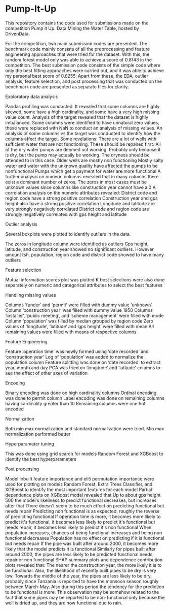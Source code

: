 # Pump-It-Up

This repository contains the code used for submissions made on the competition Pump it Up: Data Mining the Water Table, hosted by DrivenData.

For the competition, two main submission codes are presented. The benchmark code mainly consists of all the preprocessing and feature engineering approaches that were tried for the dataset. With this, the random forest model only was able to achieve a score of 0.8143 in the competition.
The best submission code consists of the simple code where only the best fitting approaches were carried out, and it was able to achieve my personal best score of 0.8255. 
Apart from these, the EDA, outlier analysis, feature selection, and post processing that was conducted on the benchmark code are presented as separate files for clarity. 

Exploratory data analysis

Pandas profiling was conducted. It revealed that some columns are highly skewed, some have a high cardinality, and some have a very high missing value count. 
Analysis of the target revealed that the dataset is highly imbalanced. 
Some columns were identified to have unnatural zero values, these were replaced with NaN to conduct an analysis of missing values. 
An analysis of some columns vs the target was conducted to identify how the columns affect the target. Some revelations: 
There are a lot of wells with sufficient water that are not functioning. These should be repaired first.
All of the dry water pumps are deemed not working. Probably only because it is dry, but the pump may actually be working. The dryness should be attended to in this case.
Older wells are mostly non functioning
Mostly salty water and water with the unknown quality have affected the pumps to be nonfunctional
Pumps which get a payment for water are more functional
A further analysis on numeric columns revealed that in many columns there exist a dominant number of zeros. The zeros in most cases must be unknown values since columns like construction year cannot have a 0
A correlation analysis on the numeric attributes revealed:
District code and region code have a strong positive correlation
Construction year and gps height also have a strong positive correlation
Longitude and latitude are very strongly negatively correlated
District code and region code are strongly negatively correlated with gps height and latitude

Outlier analysis

Several boxplots were plotted to identify outliers in the data.

The zeros in longitude column were identified as outliers
Gps height, latitude, and construction year showed no significant outliers.
However amount tsh, population, region code and district code showed to have many outliers

Feature selection

Mutual information scores plot was plotted
K best selections were also done separately on numeric and categorical attributes to select the best features

Handling missing values

Columns ‘funder’ and ‘permit’ were filled with dummy value ‘unknown’
Column ‘construction year’ was filled with dummy value 1950
Columns ‘installer’, ‘public meeting’, and ‘scheme management’ were filled with mode
Column ‘population’ was filled by median grouped by region code
Zero values of ‘longitude’, ‘latitude’ and ‘gps height’ were filled with mean
All remaining values were filled with means of respective columns

Feature Engineering

Feature ‘operation time’ was newly formed using ‘date recorded’ and ‘construction year’
Log of ‘population’ was added to normalize the population column
Feature splitting was done on ‘date recorded’ to extract year, month and day
PCA was tried on ‘longitude’ and ‘latitude’ columns to see the effect of other axes of variation

Encoding

Binary encoding was done on high cardinality columns
Ordinal encoding was done to permit column
Label encoding was done on remaining columns having cardinality greater than 10
Remaining columns were one hot encoded

Normalization

Both min max normalization and standard normalization were tried. Min max normalization performed better

Hyperparameter tuning

This was done using grid search for models Random Forest and XGBoost to identify the best hyperparameters

Post processing

Model inbuilt feature importance and eli5 permutation importance were used for plotting on models Random Forest, Extra Trees Classifier, and XGBoost to identify the most important features for each model
Partial dependence plots on XGBoost model revealed that
Up to about gps height 500 the model's likeliness to predict functional decreases, but increases after that
There doesn't seem to be much effect on predicting functional but needs repair
Predicting non functional is as expected, roughly the reverse of predicting functional
If operation time is more, it becomes more likely to predict it's functional, it becomes less likely to predict it's functional but needs repair, it becomes less likely to predict it's non functional
When population increases, chances of being functional increases and being non functional decreases
Population has no effect on predicting if it is functional but needs repair
If the pipe was built after around 2000, it becomes more likely that the model predicts it is functional
Similarly for pipes built after around 2000, the pipes are less likely to be predicted functional needs repair or non functional
SHAP summary plots and dependence contribution plots revealed that:
The nearer the construction year, the more likely it is to be functional. Also, the likelihood of recently built pipes to be dry is very low.
Towards the middle of the year, the pipes are less likely to be dry, probably since Tanzania is reported to have the monsoon season roughly between March-May. Also during this period the tendency for the prediction to be functional is more. This observation may be somehow related to the fact that some pipes may be reported to be non-functional only because the well is dried up, and they are now functional due to rain.

